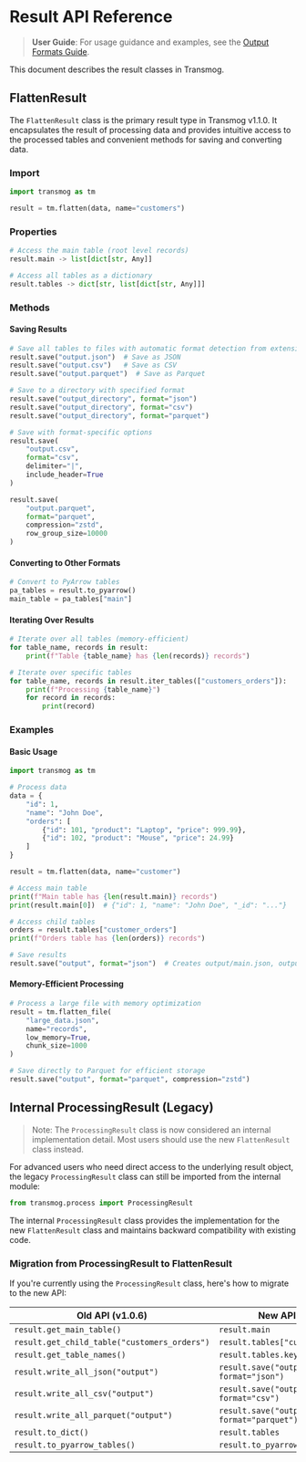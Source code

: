 # Result API Reference

> **User Guide**: For usage guidance and examples, see the [Output Formats Guide](../user/output/output-formats.md).

This document describes the result classes in Transmog.

## FlattenResult

The `FlattenResult` class is the primary result type in Transmog v1.1.0. It encapsulates the result of processing data and provides intuitive access to the processed tables and convenient methods for saving and converting data.

### Import

```python
import transmog as tm

result = tm.flatten(data, name="customers")
```

### Properties

```python
# Access the main table (root level records)
result.main -> list[dict[str, Any]]

# Access all tables as a dictionary
result.tables -> dict[str, list[dict[str, Any]]]
```

### Methods

#### Saving Results

```python
# Save all tables to files with automatic format detection from extension
result.save("output.json")  # Save as JSON
result.save("output.csv")   # Save as CSV
result.save("output.parquet")  # Save as Parquet

# Save to a directory with specified format
result.save("output_directory", format="json")
result.save("output_directory", format="csv")
result.save("output_directory", format="parquet")

# Save with format-specific options
result.save(
    "output.csv",
    format="csv",
    delimiter="|",
    include_header=True
)

result.save(
    "output.parquet",
    format="parquet",
    compression="zstd",
    row_group_size=10000
)
```

#### Converting to Other Formats

```python
# Convert to PyArrow tables
pa_tables = result.to_pyarrow()
main_table = pa_tables["main"]
```

#### Iterating Over Results

```python
# Iterate over all tables (memory-efficient)
for table_name, records in result:
    print(f"Table {table_name} has {len(records)} records")

# Iterate over specific tables
for table_name, records in result.iter_tables(["customers_orders"]):
    print(f"Processing {table_name}")
    for record in records:
        print(record)
```

### Examples

#### Basic Usage

```python
import transmog as tm

# Process data
data = {
    "id": 1,
    "name": "John Doe",
    "orders": [
        {"id": 101, "product": "Laptop", "price": 999.99},
        {"id": 102, "product": "Mouse", "price": 24.99}
    ]
}

result = tm.flatten(data, name="customer")

# Access main table
print(f"Main table has {len(result.main)} records")
print(result.main[0])  # {"id": 1, "name": "John Doe", "_id": "..."}

# Access child tables
orders = result.tables["customer_orders"]
print(f"Orders table has {len(orders)} records")

# Save results
result.save("output", format="json")  # Creates output/main.json, output/customer_orders.json
```



#### Memory-Efficient Processing

```python
# Process a large file with memory optimization
result = tm.flatten_file(
    "large_data.json",
    name="records",
    low_memory=True,
    chunk_size=1000
)

# Save directly to Parquet for efficient storage
result.save("output", format="parquet", compression="zstd")
```

## Internal ProcessingResult (Legacy)

> Note: The `ProcessingResult` class is now considered an internal implementation detail. Most users should use the new `FlattenResult` class instead.

For advanced users who need direct access to the underlying result object, the legacy `ProcessingResult` class can still be imported from the internal module:

```python
from transmog.process import ProcessingResult
```

The internal `ProcessingResult` class provides the implementation for the new `FlattenResult` class and maintains backward compatibility with existing code.

### Migration from ProcessingResult to FlattenResult

If you're currently using the `ProcessingResult` class, here's how to migrate to the new API:

| Old API (v1.0.6) | New API (v1.1.0) |
|------------------|------------------|
| `result.get_main_table()` | `result.main` |
| `result.get_child_table("customers_orders")` | `result.tables["customers_orders"]` |
| `result.get_table_names()` | `result.tables.keys()` |
| `result.write_all_json("output")` | `result.save("output", format="json")` |
| `result.write_all_csv("output")` | `result.save("output", format="csv")` |
| `result.write_all_parquet("output")` | `result.save("output", format="parquet")` |
| `result.to_dict()` | `result.tables` |
| `result.to_pyarrow_tables()` | `result.to_pyarrow()` |
